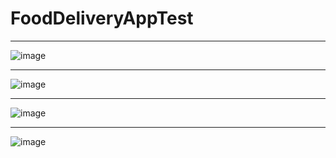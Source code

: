 # FoodDeliveryAppTest




__________________________________________________________________________________

![image](https://github.com/user-attachments/assets/6fe951b1-61af-4da8-9b66-df2423ea6d0d)

__________________________________________________________________________________
![image](https://github.com/user-attachments/assets/19c4f05f-9434-4820-bb99-122798246249)

__________________________________________________________________________________
![image](https://github.com/user-attachments/assets/63d201be-2fc8-4743-b273-afeb8749a784)

__________________________________________________________________________________
![image](https://github.com/user-attachments/assets/72c84b64-ea97-4303-ac61-7ae582b0401c)
